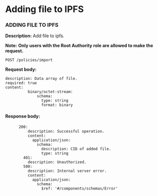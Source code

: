 # Adding file to IPFS

### ADDING FILE TO IPFS

**Description:** Add file to ipfs.&#x20;

**Note:** **Only users with the Root Authority role are allowed to make the request.**

`POST /policies/import`

**Request body:**

```
description: Data array of file.
required: true
content:
          binary/octet-stream:
              schema:
                type: string
                format: binary
```

#### **Response body:**

```
      200:
          description: Successful operation.
          content:
            application/json:
              schema:
                description: CID of added file.
                type: string
        401:
          description: Unauthorized.
        500:
          description: Internal server error.
          content:
            application/json:
              schema:
                $ref: '#/components/schemas/Error'
```
